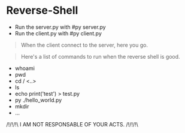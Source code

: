 # Reverse-Shell
- Run the server.py with #py server.py
- Run the client.py with #py client.py

>When the client connect to the server, here you go. 

>Here's a list of commands to run when the reverse shell is good.
- whoami
- pwd
- cd <folder> / <..>
- ls
- echo print('test') > test.py
- py ./hello_world.py
- mkdir <name>
- ...

/!\/!\/!\ I AM NOT RESPONSABLE OF YOUR ACTS. /!\/!\/!\
